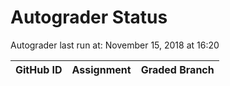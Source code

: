 # Autograder Status
Autograder last run at: November 15, 2018 at 16:20

| GitHub ID | Assignment | Graded Branch |
|-----------|------------|---------------|
